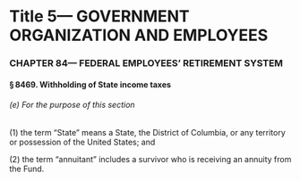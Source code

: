
# Title 5— GOVERNMENT ORGANIZATION AND EMPLOYEES
### CHAPTER 84— FEDERAL EMPLOYEES’ RETIREMENT SYSTEM
#### § 8469. Withholding of State income taxes
###### (e) For the purpose of this section

(1) the term “State” means a State, the District of Columbia, or any territory or possession of the United States; and

(2) the term “annuitant” includes a survivor who is receiving an annuity from the Fund.
